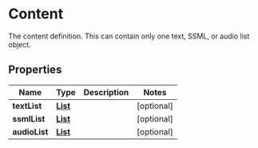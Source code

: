 

# Content

The content definition. This can contain only one text, SSML, or audio list object.

## Properties

| Name | Type | Description | Notes |
|------------ | ------------- | ------------- | -------------|
|**textList** | [**List**](List.md) |  |  [optional] |
|**ssmlList** | [**List**](List.md) |  |  [optional] |
|**audioList** | [**List**](List.md) |  |  [optional] |



